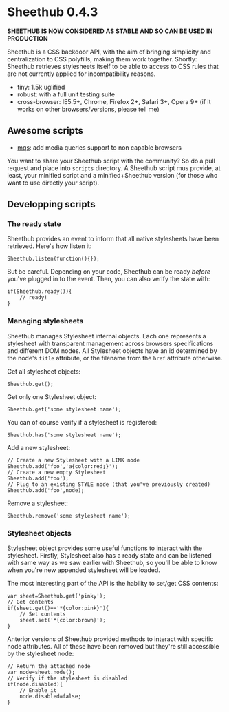 Sheethub 0.4.3
==============

__SHEETHUB IS NOW CONSIDERED AS STABLE AND SO CAN BE USED IN PRODUCTION__

Sheethub is a CSS backdoor API, with the aim of bringing simplicity and centralization to CSS polyfills, making them work together. Shortly: Sheethub retrieves stylesheets itself to be able to access to CSS rules that are not currently applied for incompatibility reasons.

- tiny: 1.5k uglified
- robust: with a full unit testing suite
- cross-browser: IE5.5+, Chrome, Firefox 2+, Safari 3+, Opera 9+ (if it works on other browsers/versions, please tell me)

Awesome scripts
---------------

- [mqs](https://github.com/pyrsmk/Sheethub/tree/master/scripts/mqs): add media queries support to non capable browsers

You want to share your Sheethub script with the community? So do a pull request and place into `scripts` directory. A Sheethub script mus provide, at least, your minified script and a minified+Sheethub version (for those who want to use directly your script).

Developping scripts
-------------------

### The ready state

Sheethub provides an event to inform that all native stylesheets have been retrieved. Here's how listen it:

    Sheethub.listen(function(){});

But be careful. Depending on your code, Sheethub can be ready _before_ you've plugged in to the event. Then, you can also verify the state with:

    if(Sheethub.ready()){
        // ready!
    }

### Managing stylesheets

Sheethub manages Stylesheet internal objects. Each one represents a stylesheet with transparent management across browsers specifications and different DOM nodes. All Stylesheet objects have an id determined by the node's `title` attribute, or the filename from the `href` attribute otherwise.

Get all stylesheet objects:

    Sheethub.get();

Get only one Stylesheet object:

    Sheethub.get('some stylesheet name');

You can of course verify if a stylesheet is registered:

    Sheethub.has('some stylesheet name');

Add a new stylesheet:

    // Create a new Stylesheet with a LINK node
    Sheethub.add('foo','a{color:red;}');
    // Create a new empty Stylesheet
    Sheethub.add('foo');
    // Plug to an existing STYLE node (that you've previously created)
    Sheethub.add('foo',node);
    
Remove a stylesheet:

    Sheethub.remove('some stylesheet name');

### Stylesheet objects

Stylesheet object provides some useful functions to interact with the stylesheet. Firstly, Stylesheet also has a ready state and can be listened with same way as we saw earlier with Sheethub, so you'll be able to know when you're new appended stylesheet will be loaded.

The most interesting part of the API is the hability to set/get CSS contents:

    var sheet=Sheethub.get('pinky');
    // Get contents
    if(sheet.get()=='*{color:pink}'){
        // Set contents
        sheet.set('*{color:brown}');
    }

Anterior versions of Sheethub provided methods to interact with specific node attributes. All of these have been removed but they're still accessible by the stylesheet node:

    // Return the attached node
    var node=sheet.node();
    // Verify if the stylesheet is disabled
    if(node.disabled){
        // Enable it
        node.disabled=false;
    }